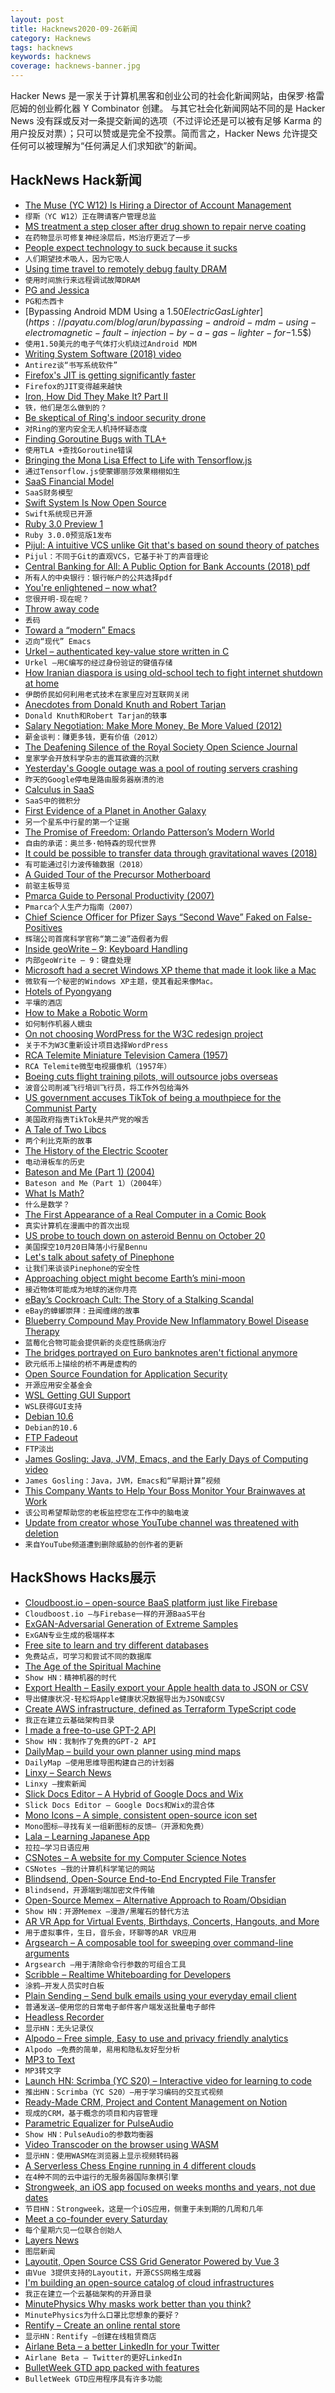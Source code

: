 ```yaml
---
layout: post
title: Hacknews2020-09-26新闻
category: Hacknews
tags: hacknews
keywords: hacknews
coverage: hacknews-banner.jpg
---
```


Hacker News 是一家关于计算机黑客和创业公司的社会化新闻网站，由保罗·格雷厄姆的创业孵化器 Y Combinator 创建。
与其它社会化新闻网站不同的是 Hacker News 没有踩或反对一条提交新闻的选项（不过评论还是可以被有足够 Karma 的用户投反对票）；只可以赞或是完全不投票。简而言之，Hacker News 允许提交任何可以被理解为“任何满足人们求知欲”的新闻。

## HackNews Hack新闻


- [The Muse (YC W12) Is Hiring a Director of Account Management](https://www.themuse.com/jobs/themuse/director-account-management)
- `缪斯（YC W12）正在聘请客户管理总监`
- [MS treatment a step closer after drug shown to repair nerve coating](https://www.theguardian.com/society/2020/sep/25/ms-treatment-step-closer-drug-shown-to-repair-nerve-coating-trial-multiple-sclerosis)
- `在药物显示可修复神经涂层后，MS治疗更近了一步`
- [People expect technology to suck because it sucks](https://tonsky.me/blog/tech-sucks/)
- `人们期望技术吸人，因为它吸人`
- [Using time travel to remotely debug faulty DRAM](https://julialang.org/blog/2020/09/rr-memory-magic/)
- `使用时间旅行来远程调试故障DRAM`
- [PG and Jessica](https://blog.samaltman.com/pg-and-jessica)
- `PG和杰西卡`
- [Bypassing Android MDM Using a $1.50 Electric Gas Lighter](https://payatu.com/blog/arun/bypassing-android-mdm-using-electromagnetic-fault-injection-by-a-gas-lighter-for-$1.5$)
- `使用1.50美元的电子气体打火机绕过Android MDM`
- [Writing System Software (2018) video](https://www.youtube.com/watch?v=VBrnmciV9fM)
- `Antirez谈“书写系统软件”`
- [Firefox's JIT is getting significantly faster](https://groups.google.com/forum/#!topic/mozilla.dev.platform/1PHhxBxSehQ)
- `Firefox的JIT变得越来越快`
- [Iron, How Did They Make It? Part II](https://acoup.blog/2020/09/25/collections-iron-how-did-they-make-it-part-ii-trees-for-blooms/)
- `铁，他们是怎么做到的？`
- [Be skeptical of Ring's indoor security drone](https://spectrum.ieee.org/automaton/robotics/drones/ring-indoor-security-drone)
- `对Ring的室内安全无人机持怀疑态度`
- [Finding Goroutine Bugs with TLA+](https://www.hillelwayne.com/post/tla-golang/)
- `使用TLA +查找Goroutine错误`
- [Bringing the Mona Lisa Effect to Life with Tensorflow.js](https://blog.tensorflow.org/2020/09/bringing-mona-lisa-effect-to-life-tensorflow-js.html)
- `通过Tensorflow.js使蒙娜丽莎效果栩栩如生`
- [SaaS Financial Model](https://baremetrics.com/blog/saas-financial-model)
- `SaaS财务模型`
- [Swift System Is Now Open Source](https://swift.org/blog/swift-system/)
- `Swift系统现已开源`
- [Ruby 3.0 Preview 1](https://www.ruby-lang.org/en/news/2020/09/25/ruby-3-0-0-preview1-released/?hn=t)
- `Ruby 3.0.0预览版1发布`
- [Pijul: A intuitive VCS unlike Git that's based on sound theory of patches](https://pijul.org/)
- `Pijul：不同于Git的直观VCS，它基于补丁的声音理论`
- [Central Banking for All: A Public Option for Bank Accounts (2018) pdf](https://greatdemocracyinitiative.org/wp-content/uploads/2018/06/FedAccountsGDI.pdf)
- `所有人的中央银行：银行帐户的公共选择pdf`
- [You're enlightened – now what?](https://whatiscalledthinking.substack.com/p/youre-enlightened-now-what)
- `您很开明-现在呢？`
- [Throw away code](https://vorner.github.io/2020/09/20/throw-away-code.html)
- `丢码`
- [Toward a “modern” Emacs](https://lwn.net/SubscriberLink/832311/03910e26a3f3e814/)
- `迈向“现代” Emacs`
- [Urkel – authenticated key-value store written in C](https://github.com/chjj/liburkel)
- `Urkel –用C编写的经过身份验证的键值存储`
- [How Iranian diaspora is using old-school tech to fight internet shutdown at home](https://restofworld.org/2020/cat-and-mouse-censorship/)
- `伊朗侨民如何利用老式技术在家里应对互联网关闭`
- [Anecdotes from Donald Knuth and Robert Tarjan](https://scilogs.spektrum.de/hlf/applying-mathematics-and-computer-science-to-everyday-life-anecdotes-from-donald-knuth-and-robert-tarjan/)
- `Donald Knuth和Robert Tarjan的轶事`
- [Salary Negotiation: Make More Money, Be More Valued (2012)](https://www.kalzumeus.com/2012/01/23/salary-negotiation/)
- `薪金谈判：赚更多钱，更有价值（2012）`
- [The Deafening Silence of the Royal Society Open Science Journal](https://www.iqoqi-vienna.at/blog/article/dishonesty-in-academia-the-deafening-silence-of-the-royal-society-open-science-journal-on-an-accept/)
- `皇家学会开放科学杂志的震耳欲聋的沉默`
- [Yesterday's Google outage was a pool of routing servers crashing](https://twitter.com/uhoelzle/status/1309313556328841216?s=20)
- `昨天的Google停电是路由服务器崩溃的池`
- [Calculus in SaaS](https://www.causal.app/blog/calculus-in-saas)
- `SaaS中的微积分`
- [First Evidence of a Planet in Another Galaxy](https://www.discovermagazine.com/the-sciences/first-evidence-of-a-planet-in-another-galaxy)
- `另一个星系中行星的第一个证据`
- [The Promise of Freedom: Orlando Patterson’s Modern World](https://www.thenation.com/article/world/orlando-patterson-the-confounding-island/)
- `自由的承诺：奥兰多·帕特森的现代世界`
- [It could be possible to transfer data through gravitational waves (2018)](https://www.universal-sci.com/headlines/2018/10/25/it-could-be-possible-to-transfer-data-through-gravitational-waves)
- `有可能通过引力波传输数据（2018）`
- [A Guided Tour of the Precursor Motherboard](https://www.bunniestudios.com/blog/?p=5942)
- `前驱主板导览`
- [Pmarca Guide to Personal Productivity (2007)](https://pmarchive.com/guide_to_personal_productivity.html)
- `Pmarca个人生产力指南（2007）`
- [Chief Science Officer for Pfizer Says “Second Wave” Faked on False-Positives](https://www.globalresearch.ca/chief-science-officer-pfizer-says-second-wave-faked-false-positive-covid-tests-pandemic-over/5724753)
- `辉瑞公司首席科学官称“第二波”造假者为假`
- [Inside geoWrite – 9: Keyboard Handling](https://www.pagetable.com/?p=1490)
- `内部geoWrite – 9：键盘处理`
- [Microsoft had a secret Windows XP theme that made it look like a Mac](https://www.theverge.com/2020/9/25/21456525/microsoft-windows-xp-theme-mac-aqua)
- `微软有一个秘密的Windows XP主题，使其看起来像Mac。`
- [Hotels of Pyongyang](https://www.hotelsofnorthkorea.com/)
- `平壤的酒店`
- [How to Make a Robotic Worm](https://www.instructables.com/id/How-to-Make-a-Robotic-Worm/)
- `如何制作机器人蠕虫`
- [On not choosing WordPress for the W3C redesign project](https://w3c.studio24.net/updates/on-not-choosing-wordpress/)
- `关于不为W3C重新设计项目选择WordPress`
- [RCA Telemite Miniature Television Camera (1957)](https://www.smecc.org/rca_telemite_miniature_television_camera.htm)
- `RCA Telemite微型电视摄像机（1957年）`
- [Boeing cuts flight training pilots, will outsource jobs overseas](https://www.thestand.org/2020/09/boeing-cuts-flight-training-pilots-will-outsource-jobs-overseas/)
- `波音公司削减飞行培训飞行员，将工作外包给海外`
- [US government accuses TikTok of being a mouthpiece for the Communist Party](https://www.npr.org/2020/09/26/917134452/new-doj-filing-tiktoks-owner-is-a-mouthpiece-of-chinese-communist-party)
- `美国政府指责TikTok是共产党的喉舌`
- [A Tale of Two Libcs](https://drewdevault.com/2020/09/25/2020-09-25-A-story-of-two-libcs.html)
- `两个利比克斯的故事`
- [The History of the Electric Scooter](https://www.smithsonianmag.com/history/motorized-scooter-boom-hit-century-dockless-scooters-180971989/)
- `电动滑板车的历史`
- [Bateson and Me (Part 1) (2004)](https://people.well.com/user/abs/Cyb/archive/c3m_0310.txt)
- `Bateson and Me（Part 1）（2004年）`
- [What Is Math?](https://www.smithsonianmag.com/science-nature/what-math-180975882/)
- `什么是数学？`
- [The First Appearance of a Real Computer in a Comic Book](http://fivedots.coe.psu.ac.th/~ad/computerComics/index.html)
- `真实计算机在漫画中的首次出现`
- [US probe to touch down on asteroid Bennu on October 20](https://phys.org/news/2020-09-probe-asteroid-bennu-october.html)
- `美国探空10月20日降落小行星Bennu`
- [Let's talk about safety of Pinephone](https://xnux.eu/log/#017)
- `让我们来谈谈Pinephone的安全性`
- [Approaching object might become Earth’s mini-moon](https://earthsky.org/space/2020-so-mini-moon-asteroid-or-space-junk)
- `接近物体可能成为地球的迷你月亮`
- [eBay’s Cockroach Cult: The Story of a Stalking Scandal](https://www.nytimes.com/2020/09/26/technology/ebay-cockroaches-stalking-scandal.html)
- `eBay的蟑螂崇拜：丑闻缠绵的故事`
- [Blueberry Compound May Provide New Inflammatory Bowel Disease Therapy](https://www.genengnews.com/news/blueberry-compound-may-provide-new-inflammatory-bowel-disease-therapy/)
- `蓝莓化合物可能会提供新的炎症性肠病治疗`
- [The bridges portrayed on Euro banknotes aren't fictional anymore](https://www.atlasobscura.com/places/euro-banknote-bridges)
- `欧元纸币上描绘的桥不再是虚构的`
- [Open Source Foundation for Application Security](https://owasp.org/)
- `开源应用安全基金会`
- [WSL Getting GUI Support](https://twitter.com/craigaloewen/status/1308452901266751488)
- `WSL获得GUI支持`
- [Debian 10.6](https://www.debian.org/News/2020/20200926)
- `Debian的10.6`
- [FTP Fadeout](https://tedium.co/2020/09/25/ftp-internet-history/)
- `FTP淡出`
- [James Gosling: Java, JVM, Emacs, and the Early Days of Computing video](https://www.youtube.com/watch?v=IT__Nrr3PNI)
- `James Gosling：Java，JVM，Emacs和“早期计算”视频`
- [This Company Wants to Help Your Boss Monitor Your Brainwaves at Work](https://www.vice.com/en_us/article/qj4qd7/this-company-wants-to-help-your-boss-monitor-your-brainwaves-at-work)
- `该公司希望帮助您的老板监控您在工作中的脑电波`
- [Update from creator whose YouTube channel was threatened with deletion](https://www.youtube.com/watch?v=6F63x345mCA)
- `来自YouTube频道遭到删除威胁的创作者的更新`


## HackShows Hacks展示

- [ Cloudboost.io – open-source BaaS platform just like Firebase](https://cloudboost.io)
- `Cloudboost.io –与Firebase一样的开源BaaS平台`
- [ ExGAN-Adversarial Generation of Extreme Samples](https://github.com/Stream-AD/exgan)
- `ExGAN专业生成的极端样本`
- [ Free site to learn and try different databases](https://learndatabases.dev/)
- `免费站点，可学习和尝试不同的数据库`
- [ The Age of the Spiritual Machine](https://spirals.blog/articles/our-new-species-pt-1/)
- `Show HN：精神机器的时代`
- [ Export Health – Easily export your Apple health data to JSON or CSV](https://exporthealth.app/)
- `导出健康状况-轻松将Apple健康状况数据导出为JSON或CSV`
- [ Create AWS infrastructure, defined as Terraform TypeScript code](https://scaffold.sh)
- `我正在建立云基础架构目录`
- [ I made a free-to-use GPT-2 API](https://www.booste.io/pretrained-models)
- `Show HN：我制作了免费的GPT-2 API`
- [ DailyMap – build your own planner using mind maps](https://www.dailymap.app/)
- `DailyMap –使用思维导图构建自己的计划器`
- [ Linxy – Search News](https://golinxy.com)
- `Linxy –搜索新闻`
- [ Slick Docs Editor – A Hybrid of Google Docs and Wix](https://slickdocs.com/)
- `Slick Docs Editor – Google Docs和Wix的混合体`
- [ Mono Icons – A simple, consistent open-source icon set](https://icons.mono.company/)
- `Mono图标–寻找有关一组新图标的反馈–（开源和免费）`
- [ Lala – Learning Japanese App](https://lala.support)
- `拉拉–学习日语应用`
- [ CSNotes – A website for my Computer Science Notes](https://csnotes.me/)
- `CSNotes –我的计算机科学笔记的网站`
- [ Blindsend, Open-Source End-to-End Encrypted File Transfer](https://github.com/blindnet-io/blindsend)
- `Blindsend，开源端到端加密文件传输`
- [ Open-Source Memex – Alternative Approach to Roam/Obsidian](https://www.steveliu.co/memex)
- `Show HN：开源Memex –漫游/黑曜石的替代方法`
- [ AR VR App for Virtual Events, Birthdays, Concerts, Hangouts, and More](http://varaxr.com)
- `用于虚拟事件，生日，音乐会，环聊等的AR VR应用`
- [ Argsearch – A composable tool for sweeping over command-line arguments](https://github.com/maxwells-daemons/argsearch)
- `Argsearch –用于清除命令行参数的可组合工具`
- [ Scribble – Realtime Whiteboarding for Developers](https://www.notion.so/Scribble-741e3b603b6f4976aca2f6458b9a1b45)
- `涂鸦–开发人员实时白板`
- [ Plain Sending – Send bulk emails using your everyday email client](https://plainsending.com)
- `普通发送–使用您的日常电子邮件客户端发送批量电子邮件`
- [ Headless Recorder](https://github.com/checkly/headless-recorder)
- `显示HN：无头记录仪`
- [ Alpodo – Free simple, Easy to use and privacy friendly analytics](https://app.alpodo.com/)
- `Alpodo –免费的简单，易用和隐私友好型分析`
- [ MP3 to Text](https://www.veed.io/tools/mp3-to-text#hn)
- `MP3转文字`
- [Launch HN: Scrimba (YC S20) – Interactive video for learning to code](item?id=24579699)
- `推出HN：Scrimba（YC S20）–用于学习编码的交互式视频`
- [ Ready-Made CRM, Project and Content Management on Notion](https://optemization.com/preconceived)
- `现成的CRM，基于概念的项目和内容管理`
- [ Parametric Equalizer for PulseAudio](https://github.com/keur/prettyeq)
- `Show HN：PulseAudio的参数均衡器`
- [ Video Transcoder on the browser using WASM](https://modfy.video/)
- `显示HN：使用WASM在浏览器上显示视频转码器`
- [ A Serverless Chess Engine running in 4 different clouds](https://github.com/openwhisk-blog/whisk-chess)
- `在4种不同的云中运行的无服务器国际象棋引擎`
- [ Strongweek, an iOS app focused on weeks months and years, not due dates](https://www.strongweekapp.com/)
- `节目HN：Strongweek，这是一个iOS应用，侧重于未到期的几周和几年`
- [ Meet a co-founder every Saturday](https://cofounder.chat/)
- `每个星期六见一位联合创始人`
- [ Layers News](https://layers.news/)
- `图层新闻`
- [ Layoutit, Open Source CSS Grid Generator Powered by Vue 3](https://github.com/Leniolabs/layoutit-grid/)
- `由Vue 3提供支持的Layoutit，开源CSS网格生成器`
- [ I'm building an open-source catalog of cloud infrastructures](https://github.com/scaffold-sh/aws-static-website)
- `我正在建立一个云基础架构的开源目录`
- [ MinutePhysics Why masks work better than you think?](https://www.youtube.com/watch?v=Y47t9qLc9I4)
- `MinutePhysics为什么口罩比您想象的要好？`
- [ Rentify – Create an online rental store](https://rentify.store)
- `显示HN：Rentify –创建在线租赁商店`
- [ Airlane Beta – a better LinkedIn for your Twitter](https://beta.airlane.tech)
- `Airlane Beta – Twitter的更好LinkedIn`
- [ BulletWeek GTD app packed with features](https://bulletweek.app)
- `BulletWeek GTD应用程序具有许多功能`

